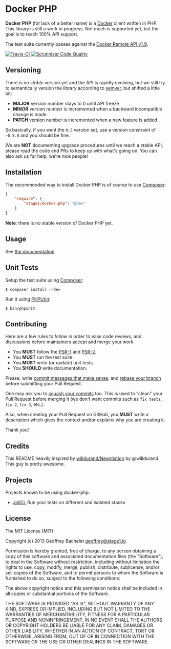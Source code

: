 Docker PHP
==========

**Docker PHP** (for lack of a better name) is a [Docker](http://docker.com/) client written in PHP. This library is still a work in progress. Not much is supported yet, but the goal is to reach 100% API support.

The test suite currently passes against the [Docker Remote API v1.9](http://docs.docker.com/reference/api/docker_remote_api_v1.9/).

[![Travis-CI](https://travis-ci.org/stage1/docker-php.svg?branch=master)](https://travis-ci.org/stage1/docker-php) [![Scrutinizer Code Quality](https://scrutinizer-ci.com/g/stage1/docker-php/badges/quality-score.png?b=master)](https://scrutinizer-ci.com/g/stage1/docker-php/?branch=master)

Versioning
----------

There is no *stable* version yet and the API is rapidly evolving, but we still try to semantically version the library according to [semver](http://semver.org/), but shifted a little bit:

* **MAJOR** version number stays to 0 until API freeze
* **MINOR** version number is incremented when a backward incompatible change is made
* **PATCH** version number is incremented when a new feature is added

So basically, if you want the `0.5` version set, use a version constraint of `~0.5.0` and you should be fine.

We are **NOT** documenting upgrade procedures until we reach a stable API, please read the code and PRs to keep up with what's going on. You can also ask us for help, we're nice people!

Installation
------------

The recommended way to install Docker PHP is of course to use [Composer](http://getcomposer.org/):

```json
{
    "require": {
        "stage1/docker-php": "@dev"
    }
}
```

**Note**: there is no stable version of Docker PHP yet.

Usage
-----

See [the documentation](https://github.com/stage1/docker-php/blob/master/doc/usage.md).

Unit Tests
----------

Setup the test suite using [Composer](http://getcomposer.org/):

```
$ composer install --dev
```

Run it using [PHPUnit](http://phpunit.de/):

```
$ bin/phpunit
```

Contributing
------------

Here are a few rules to follow in order to ease code reviews, and discussions before maintainers accept and merge your work.

* You **MUST** follow the [PSR-1](http://www.php-fig.org/psr/1/) and [PSR-2](http://www.php-fig.org/psr/2/).
* You **MUST** run the test suite.
* You **MUST** write (or update) unit tests.
* You **SHOULD** write documentation.

Please, write [commit messages that make sense](http://tbaggery.com/2008/04/19/a-note-about-git-commit-messages.html), and [rebase your branch](http://git-scm.com/book/en/Git-Branching-Rebasing) before submitting your Pull Request.

One may ask you to [squash your commits](http://gitready.com/advanced/2009/02/10/squashing-commits-with-rebase.html) too. This is used to "clean" your Pull Request before merging it (we don't want commits such as `fix tests`, `fix 2`, `fix 3`, etc.).

Also, when creating your Pull Request on GitHub, you **MUST** write a description which gives the context and/or explains why you are creating it.

Thank you!

Credits
-------

This README heavily inspired by [willdurand/Negotiation](https://github.com/willdurand/Negotiation) by @willdurand. This guy is pretty awesome.

Projects
--------

Projects known to be using docker-php:

* [JoliCi](https://github.com/jolicode/JoliCi), Run your tests on different and isolated stacks

License
-------

The MIT License (MIT)

Copyright (c) 2013 Geoffrey Bachelet <geoffrey@stage1.io>

Permission is hereby granted, free of charge, to any person obtaining a copy
of this software and associated documentation files (the "Software"), to deal
in the Software without restriction, including without limitation the rights
to use, copy, modify, merge, publish, distribute, sublicense, and/or sell
copies of the Software, and to permit persons to whom the Software is
furnished to do so, subject to the following conditions:

The above copyright notice and this permission notice shall be included in
all copies or substantial portions of the Software.

THE SOFTWARE IS PROVIDED "AS IS", WITHOUT WARRANTY OF ANY KIND, EXPRESS OR
IMPLIED, INCLUDING BUT NOT LIMITED TO THE WARRANTIES OF MERCHANTABILITY,
FITNESS FOR A PARTICULAR PURPOSE AND NONINFRINGEMENT. IN NO EVENT SHALL THE
AUTHORS OR COPYRIGHT HOLDERS BE LIABLE FOR ANY CLAIM, DAMAGES OR OTHER
LIABILITY, WHETHER IN AN ACTION OF CONTRACT, TORT OR OTHERWISE, ARISING FROM,
OUT OF OR IN CONNECTION WITH THE SOFTWARE OR THE USE OR OTHER DEALINGS IN
THE SOFTWARE.
